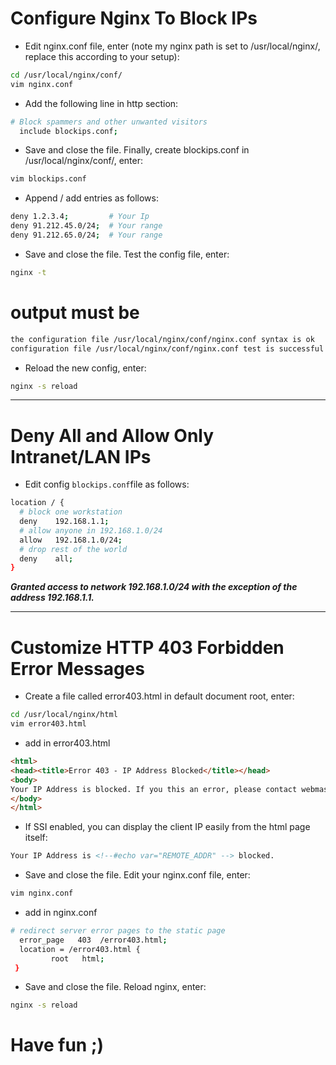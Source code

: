 # Configure Nginx To Block IPs
- Edit nginx.conf file, enter (note my nginx path is set to /usr/local/nginx/, replace this according to your setup):

```bash
cd /usr/local/nginx/conf/
vim nginx.conf
```
- Add the following line in http section:

```bash
# Block spammers and other unwanted visitors 
  include blockips.conf;
```
- Save and close the file. Finally, create blockips.conf in /usr/local/nginx/conf/, enter:
```bash
vim blockips.conf
```
- Append / add entries as follows:

```bash
deny 1.2.3.4;         # Your Ip
deny 91.212.45.0/24;  # Your range
deny 91.212.65.0/24;  # Your range
```
- Save and close the file. Test the config file, enter:

```bash
nginx -t
```
#  output must be
```bash
the configuration file /usr/local/nginx/conf/nginx.conf syntax is ok
configuration file /usr/local/nginx/conf/nginx.conf test is successful
```
- Reload the new config, enter:

```bash
nginx -s reload
```
-----------------------------------------------------------------------------------------------------


# Deny All and Allow Only Intranet/LAN IPs

- Edit config ```blockips.conf```file as follows:
```bash 
location / {
  # block one workstation
  deny    192.168.1.1;
  # allow anyone in 192.168.1.0/24
  allow   192.168.1.0/24;
  # drop rest of the world 
  deny    all;
}
```
***Granted access to network 192.168.1.0/24 with the exception of the address 192.168.1.1.***

---------------------------------------------------------------------------------------------------


# Customize HTTP 403 Forbidden Error Messages

- Create a file called error403.html in default document root, enter:

```bash
cd /usr/local/nginx/html
vim error403.html
```
- add in error403.html

```html
<html>
<head><title>Error 403 - IP Address Blocked</title></head>
<body>
Your IP Address is blocked. If you this an error, please contact webmaster with your IP at webmaster@example.com
</body>
</html>
```
- If SSI enabled, you can display the client IP easily from the html page itself:

```html
Your IP Address is <!--#echo var="REMOTE_ADDR" --> blocked.
```

- Save and close the file. Edit your nginx.conf file, enter:

```bash
vim nginx.conf
```
- add in nginx.conf

```bash
# redirect server error pages to the static page
  error_page   403  /error403.html;
  location = /error403.html {
         root   html;
 }
 ```
 - Save and close the file. Reload nginx, enter:
 
 ```bash 
 nginx -s reload
 ```
 # Have fun ;)
 
 
















